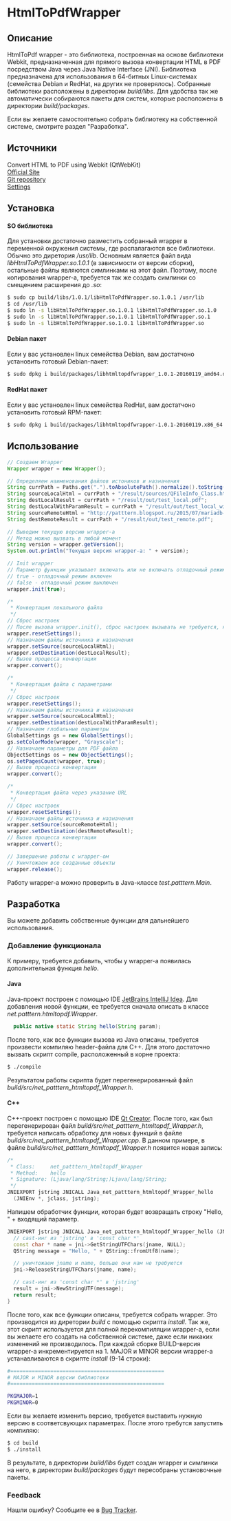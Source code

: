 # HtmlToPdfWrapper

## Описание

HtmlToPdf wrapper - это библиотека, построенная на основе библиотеки Webkit, предназначенная для прямого вызова конвертации HTML в PDF посредством Java
через Java Native Interface (JNI). Библиотека предназначена для использования в 64-битных Linux-системах (семейства Debian и RedHat, на других не проверялось).
Собранные библиотеки расположены в директории _build/libs_. Для удобства так же автоматически собираются пакеты для систем, которые расположены
в директории _build/packages_.

Если вы желаете самостоятельно собрать библиотеку на собственной системе, смотрите раздел "Разработка".

## Источники

Convert HTML to PDF using Webkit (QtWebKit)<br>
[Official Site](http://wkhtmltopdf.org/)<br>
[Git repository](https://github.com/wkhtmltopdf/wkhtmltopdf)<br>
[Settings](http://wkhtmltopdf.org/libwkhtmltox/pagesettings.html)

## Установка

#### SO библиотека

Для установки достаточно разместить собранный wrapper в переменной окружения системы, где распалагаются все библиотеки. Обычно это диретория _/usr/lib_.
Основным является файл вида _libHtmlToPdfWrapper.so.1.0.1_ (в зависимости от версии сборки), остальные файлы являются симлинками на этот файл.
Поэтому, после копирования wrapper-а, требуется так же создать симлинки со смещением расширения до _.so_:

``` bash
$ sudo cp build/libs/1.0.1/libHtmlToPdfWrapper.so.1.0.1 /usr/lib
$ cd /usr/lib
$ sudo ln -s libHtmlToPdfWrapper.so.1.0.1 libHtmlToPdfWrapper.so.1.0
$ sudo ln -s libHtmlToPdfWrapper.so.1.0.1 libHtmlToPdfWrapper.so.1
$ sudo ln -s libHtmlToPdfWrapper.so.1.0.1 libHtmlToPdfWrapper.so
```

#### Debian пакет

Если у вас установлен linux семейства Debian, вам достатчоно установить готовый Debian-пакет:

``` bash
$ sudo dpkg i build/packages/libhtmltopdfwrapper_1.0.1-20160119_amd64.deb
```

#### RedHat пакет

Если у вас установлен linux семейства RedHat, вам достатчоно установить готовый RPM-пакет:

``` bash
$ sudo dpkg i build/packages/libhtmltopdfwrapper-1.0.1-20160119.x86_64.rpm
```

## Использование

``` java
// Создаем Wrapper
Wrapper wrapper = new Wrapper();

// Определяем наименования файлов истоников и назначения
String currPath = Paths.get(".").toAbsolutePath().normalize().toString();
String sourceLocalHtml = currPath + "/result/sources/QFileInfo_Class.html";
String destLocalResult = currPath + "/result/out/test_local.pdf";
String destLocalWithParamResult = currPath + "/result/out/test_local_with_param.pdf";
String sourceRemoteHtml = "http://patttern.blogspot.ru/2015/07/mariadb-nginx-php-fpm-centos-7-page5.html";
String destRemoteResult = currPath + "/result/out/test_remote.pdf";

// Выводим текущую версию wrapper-а
// Метод можно вызвать в любой момент
String version = wrapper.getVersion();
System.out.println("Текущая версия wrapper-а: " + version);

// Init wrapper
// Параметр функции указывает включать или не включать отладочный режим:
// true - отладочный режим включен
// false - отладочный режим выключен
wrapper.init(true);

/*
 * Конвертация локального файла
 */
// Сброс настроек
// После вызова wrapper.init(), сброс настроек вызывать не требуется, но ошибкой не будет.
wrapper.resetSettings();
// Назначаем файлы источника и назначения
wrapper.setSource(sourceLocalHtml);
wrapper.setDestination(destLocalResult);
// Вызов процесса конвертации
wrapper.convert();

/*
 * Конвертация файла с параметрами
 */
// Сброс настроек
wrapper.resetSettings();
// Назначаем файлы источника и назначения
wrapper.setSource(sourceLocalHtml);
wrapper.setDestination(destLocalWithParamResult);
// Назначаем глобальные параметры
GlobalSettings gs = new GlobalSettings();
gs.setColorMode(wrapper, "Grayscale");
// Назначаем параметры для PDF файла
ObjectSettings os = new ObjectSettings();
os.setPagesCount(wrapper, true);
// Вызов процесса конвертации
wrapper.convert();

/*
 * Конвертация файла через указание URL
 */
// Сброс настроек
wrapper.resetSettings();
// Назначаем файлы источника и назначения
wrapper.setSource(sourceRemoteHtml);
wrapper.setDestination(destRemoteResult);
// Вызов процесса конвертации
wrapper.convert();

// Завершение работы с wrapper-ом
// Уничтожаем все созданные объекты
wrapper.release();
```

Работу wrapper-а можно проверить в Java-классе _test.patttern.Main_.

## Разработка

Вы можете добавить собственные функции для дальнейшего использования.

### Добавление функционала

К примеру, требуется добавить, чтобы у wrapper-а появилась дополнительная функция _hello_.

#### Java

Java-проект построен с помощью IDE [JetBrains IntelliJ Idea](https://www.jetbrains.com/idea/).
Для добавления новой функции, ее требуется сначала описать в классе _net.patttern.htmltopdf.Wrapper_.

``` java
  public native static String hello(String param);
```

После того, как все функции вызова из Java описаны, требуется произвести компиляю header-файла для C++. Для этого достаточно вызвать скрипт compile,
расположенный в корне проекта:

``` bash
$ ./compile
```

Результатом работы скрипта будет перегенерированный файл _build/src/net_patttern_htmltopdf_Wrapper.h_.

#### C++

C++-проект построен с помощью IDE [Qt Creator](http://www.qt.io/ru/download-open-source/).
После того, как был перегенерирован файл _build/src/net_patttern_htmltopdf_Wrapper.h_, требуется написать обработку для новых функций в файле
_build/src/net_patttern_htmltopdf_Wrapper.cpp_. В данном примере, в файле _build/src/net_patttern_htmltopdf_Wrapper.h_ появится новая запись:

``` cpp
/*
 * Class:     net_patttern_htmltopdf_Wrapper
 * Method:    hello
 * Signature: (Ljava/lang/String;)Ljava/lang/String;
 */
JNIEXPORT jstring JNICALL Java_net_patttern_htmltopdf_Wrapper_hello
  (JNIEnv *, jclass, jstring);
```

Напишем обработчик функции, которая будет возвращать строку "Hello, " + входящий параметр.

``` cpp
JNIEXPORT jstring JNICALL Java_net_patttern_htmltopdf_Wrapper_hello (JNIEnv * jni, jclass jclass, jstring jname) {
  // cast-инг из 'jstring' в 'const char *'
  const char * name = jni->GetStringUTFChars(jname, NULL);
  QString message = "Hello, " + QString::fromUtf8(name);

  // уничтожаем jname и name, больше они нам не требуются
  jni->ReleaseStringUTFChars(jname, name);

  // cast-инг из 'const char *' в 'jstring'
  result = jni->NewStringUTF(message);
  return result;
}
```

После того, как все функции описаны, требуется собрать wrapper. Это производится из диретории _build_ с помощью скрипта _install_. Так же, этот скрипт
используется для полной перекомпиляции wrapper-а, если вы желаете его создать на собственной системе, даже если никаких изменений не производилось.
При каждой сборке BUILD-версия wrapper-а инкрементируется на 1. MAJOR и MINOR версии wrapper-а устанавливаются в скрипте _install_ (9-14 строки):

``` bash
#==================================================
# MAJOR и MINOR версии библиотеки
#==================================================

PKGMAJOR=1
PKGMINOR=0
```

Если вы желаете изменить версию, требуется выставить нужную версию в соответсвующих параметрах. После этого требутся запустить компиляю: 

``` bash
$ cd build
$ ./install
```

В результате, в директории _build/libs_ будет создан wrapper и симлинки на него, в директории _build/packages_ будут пересобраны установочные пакеты.

### Feedback

Нашли ошибку? Сообщите ее в [Bug Tracker](https://github.com/Patttern/HtmlToPdfWrapper/issues).
